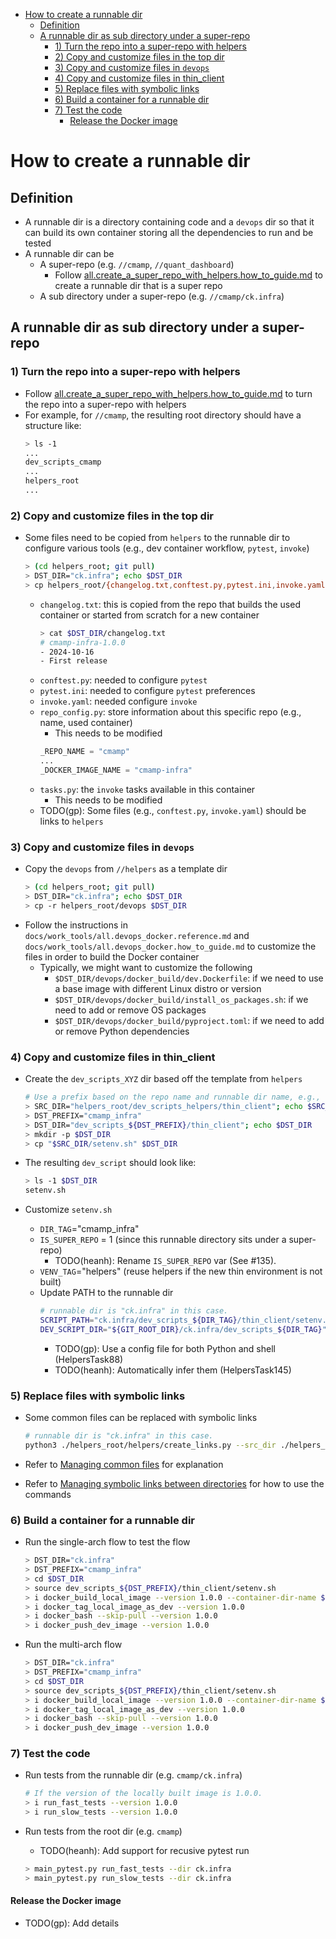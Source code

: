 <!-- toc -->

- [How to create a runnable dir](#how-to-create-a-runnable-dir)
  * [Definition](#definition)
  * [A runnable dir as sub directory under a super-repo](#a-runnable-dir-as-sub-directory-under-a-super-repo)
    + [1) Turn the repo into a super-repo with helpers](#1-turn-the-repo-into-a-super-repo-with-helpers)
    + [2) Copy and customize files in the top dir](#2-copy-and-customize-files-in-the-top-dir)
    + [3) Copy and customize files in `devops`](#3-copy-and-customize-files-in-devops)
    + [4) Copy and customize files in thin_client](#4-copy-and-customize-files-in-thin_client)
    + [5) Replace files with symbolic links](#5-replace-files-with-symbolic-links)
    + [6) Build a container for a runnable dir](#6-build-a-container-for-a-runnable-dir)
    + [7) Test the code](#7-test-the-code)
      - [Release the Docker image](#release-the-docker-image)

<!-- tocstop -->

# How to create a runnable dir

## Definition

- A runnable dir is a directory containing code and a `devops` dir so that it
  can build its own container storing all the dependencies to run and be tested
- A runnable dir can be
  - A super-repo (e.g. `//cmamp`, `//quant_dashboard`)
    - Follow
      [all.create_a_super_repo_with_helpers.how_to_guide.md](/docs/work_tools/dev_system/all.create_a_super_repo_with_helpers.how_to_guide.md)
      to create a runnable dir that is a super repo
  - A sub directory under a super-repo (e.g. `//cmamp/ck.infra`)

## A runnable dir as sub directory under a super-repo

### 1) Turn the repo into a super-repo with helpers

- Follow
  [all.create_a_super_repo_with_helpers.how_to_guide.md](/docs/work_tools/dev_system/all.create_a_super_repo_with_helpers.how_to_guide.md)
  to turn the repo into a super-repo with helpers
- For example, for `//cmamp`, the resulting root directory should have a
  structure like:
  ```bash
  > ls -1
  ...
  dev_scripts_cmamp
  ...
  helpers_root
  ...
  ```

### 2) Copy and customize files in the top dir

- Some files need to be copied from `helpers` to the runnable dir to configure
  various tools (e.g., dev container workflow, `pytest`, `invoke`)
  ```bash
  > (cd helpers_root; git pull)
  > DST_DIR="ck.infra"; echo $DST_DIR
  > cp helpers_root/{changelog.txt,conftest.py,pytest.ini,invoke.yaml,repo_config.py,tasks.py} $DST_DIR
  ```
  - `changelog.txt`: this is copied from the repo that builds the used container
    or started from scratch for a new container
    ```bash
    > cat $DST_DIR/changelog.txt
    # cmamp-infra-1.0.0
    - 2024-10-16
    - First release
    ```
  - `conftest.py`: needed to configure `pytest`
  - `pytest.ini`: needed to configure `pytest` preferences
  - `invoke.yaml`: needed configure `invoke`
  - `repo_config.py`: store information about this specific repo (e.g., name,
    used container)
    - This needs to be modified
    ```python
    _REPO_NAME = "cmamp"
    ...
    _DOCKER_IMAGE_NAME = "cmamp-infra"
    ```
  - `tasks.py`: the `invoke` tasks available in this container
    - This needs to be modified
  - TODO(gp): Some files (e.g., `conftest.py`, `invoke.yaml`) should be links to
    `helpers`

### 3) Copy and customize files in `devops`

- Copy the `devops` from `//helpers` as a template dir
  ```bash
  > (cd helpers_root; git pull)
  > DST_DIR="ck.infra"; echo $DST_DIR
  > cp -r helpers_root/devops $DST_DIR
  ```
- Follow the instructions in `docs/work_tools/all.devops_docker.reference.md`
  and `docs/work_tools/all.devops_docker.how_to_guide.md` to customize the files
  in order to build the Docker container
  - Typically, we might want to customize the following
    - `$DST_DIR/devops/docker_build/dev.Dockerfile`: if we need to use a base
      image with different Linux distro or version
    - `$DST_DIR/devops/docker_build/install_os_packages.sh`: if we need to add
      or remove OS packages
    - `$DST_DIR/devops/docker_build/pyproject.toml`: if we need to add or remove
      Python dependencies

### 4) Copy and customize files in thin_client

- Create the `dev_scripts_XYZ` dir based off the template from `helpers`
  ```bash
  # Use a prefix based on the repo name and runnable dir name, e.g., `cmamp_infra`.
  > SRC_DIR="helpers_root/dev_scripts_helpers/thin_client"; echo $SRC_DIR
  > DST_PREFIX="cmamp_infra"
  > DST_DIR="dev_scripts_${DST_PREFIX}/thin_client"; echo $DST_DIR
  > mkdir -p $DST_DIR
  > cp "$SRC_DIR/setenv.sh" $DST_DIR
  ```

- The resulting `dev_script` should look like:
  ```bash
  > ls -1 $DST_DIR
  setenv.sh
  ```

- Customize `setenv.sh`
  - `DIR_TAG`="cmamp_infra"
  - `IS_SUPER_REPO` = 1 (since this runnable directory sits under a super-repo)
    - TODO(heanh): Rename `IS_SUPER_REPO` var (See #135).
  - `VENV_TAG`="helpers" (reuse helpers if the new thin environment is not
    built)
  - Update PATH to the runnable dir
    ```bash
    # runnable dir is "ck.infra" in this case.
    SCRIPT_PATH="ck.infra/dev_scripts_${DIR_TAG}/thin_client/setenv.sh"
    DEV_SCRIPT_DIR="${GIT_ROOT_DIR}/ck.infra/dev_scripts_${DIR_TAG}"
    ```
    - TODO(gp): Use a config file for both Python and shell (HelpersTask88)
    - TODO(heanh): Automatically infer them (HelpersTask145)

### 5) Replace files with symbolic links

- Some common files can be replaced with symbolic links
  ```bash
  # runnable dir is "ck.infra" in this case.
  python3 ./helpers_root/helpers/create_links.py --src_dir ./helpers_root --dst_dir ./ck.infra --replace_links --use_relative_paths
  ```

- Refer to
  [Managing common files](/docs/work_tools/dev_system/all.runnable_repo.reference.md#managing-common-files)
  for explanation
- Refer to
  [Managing symbolic links between directories](/docs/work_tools/dev_system/all.replace_common_files_with_script_links.md)
  for how to use the commands

### 6) Build a container for a runnable dir

- Run the single-arch flow to test the flow

  ```bash
  > DST_DIR="ck.infra"
  > DST_PREFIX="cmamp_infra"
  > cd $DST_DIR
  > source dev_scripts_${DST_PREFIX}/thin_client/setenv.sh
  > i docker_build_local_image --version 1.0.0 --container-dir-name $DST_DIR
  > i docker_tag_local_image_as_dev --version 1.0.0
  > i docker_bash --skip-pull --version 1.0.0
  > i docker_push_dev_image --version 1.0.0
  ```

- Run the multi-arch flow
  ```bash
  > DST_DIR="ck.infra"
  > DST_PREFIX="cmamp_infra"
  > cd $DST_DIR
  > source dev_scripts_${DST_PREFIX}/thin_client/setenv.sh
  > i docker_build_local_image --version 1.0.0 --container-dir-name $DST_DIR --multi-arch "linux/amd64,linux/arm64"
  > i docker_tag_local_image_as_dev --version 1.0.0
  > i docker_bash --skip-pull --version 1.0.0
  > i docker_push_dev_image --version 1.0.0
  ```

### 7) Test the code

- Run tests from the runnable dir (e.g. `cmamp/ck.infra`)

  ```bash
  # If the version of the locally built image is 1.0.0.
  > i run_fast_tests --version 1.0.0
  > i run_slow_tests --version 1.0.0
  ```

- Run tests from the root dir (e.g. `cmamp`)
  - TODO(heanh): Add support for recusive pytest run
  ```bash
  > main_pytest.py run_fast_tests --dir ck.infra
  > main_pytest.py run_slow_tests --dir ck.infra
  ```

#### Release the Docker image

- TODO(gp): Add details
